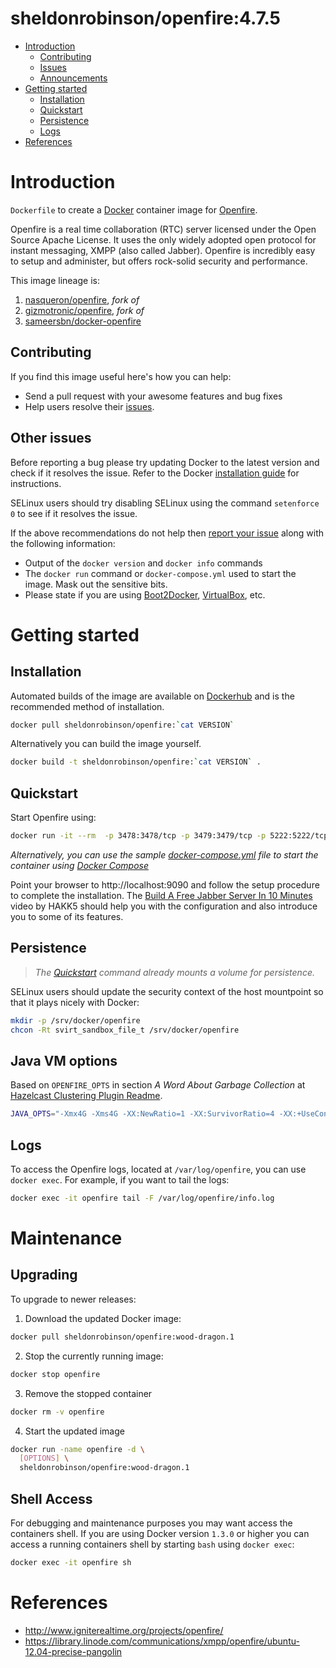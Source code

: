 # sheldonrobinson/openfire:4.7.5

- [Introduction](#introduction)
  - [Contributing](#contributing)
  - [Issues](#issues)
  - [Announcements](../../issues/1)
- [Getting started](#getting-started)
  - [Installation](#installation)
  - [Quickstart](#quickstart)
  - [Persistence](#persistence)
  - [Logs](#logs)
- [References](#references)

# Introduction

`Dockerfile` to create a [Docker](https://www.docker.com/) container image for [Openfire](http://www.igniterealtime.org/projects/openfire/).

Openfire is a real time collaboration (RTC) server licensed under the Open Source Apache License. It uses the only widely adopted open protocol for instant messaging, XMPP (also called Jabber). Openfire is incredibly easy to setup and administer, but offers rock-solid security and performance.

This image lineage is:
1. [nasqueron/openfire](https://github.com/nasqueron/docker-openfire), *fork of*
1. [gizmotronic/openfire](https://github.com/gizmotronic/docker-openfire), *fork of*
1. [sameersbn/docker-openfire](https://github.com/sameersbn/docker-openfire)


## Contributing

If you find this image useful here's how you can help:

- Send a pull request with your awesome features and bug fixes
- Help users resolve their [issues](../../issues?q=is%3Aopen+is%3Aissue).

## Other issues

Before reporting a bug please try updating Docker to the latest version and check if it resolves the issue. Refer to the Docker [installation guide](https://docs.docker.com/installation) for instructions.

SELinux users should try disabling SELinux using the command `setenforce 0` to see if it resolves the issue.

If the above recommendations do not help then [report your issue](../../issues/new) along with the following information:

- Output of the `docker version` and `docker info` commands
- The `docker run` command or `docker-compose.yml` used to start the image. Mask out the sensitive bits.
- Please state if you are using [Boot2Docker](http://www.boot2docker.io), [VirtualBox](https://www.virtualbox.org), etc.

# Getting started

## Installation

Automated builds of the image are available on [Dockerhub](https://hub.docker.com/r/nasqueron/openfire) and is the recommended method of installation.

```bash
docker pull sheldonrobinson/openfire:`cat VERSION`
```

Alternatively you can build the image yourself.

```bash
docker build -t sheldonrobinson/openfire:`cat VERSION` .
```

## Quickstart

Start Openfire using:

``` bash
docker run -it --rm  -p 3478:3478/tcp -p 3479:3479/tcp -p 5222:5222/tcp -p 5223:5223/tcp -p 5229:5229/tcp -p 5262:5262/tcp -p 5263:5263/tcp -p 5275:5275/tcp -p 5276:5276/tcp -p 7070:7070/tcp -p 7443:7443/tcp -p 7777:7777/tcp -p 9090:9090/tcp -p 9091:9091/tcp -p 5005:5005/tcp -v /srv/docker/openfire/syslog:/var/log -v /srv/docker/openfire/newcerts:/var/lib/openfire/resources/security/hotdeploy -v /srv/docker/openfire/logs:/var/lib/openfire/logs sheldonrobinson/openfire:`cat VERSION`
```

*Alternatively, you can use the sample [docker-compose.yml](docker-compose.yml) file to start the container using [Docker Compose](https://docs.docker.com/compose/)*

Point your browser to http://localhost:9090 and follow the setup procedure to complete the installation. The [Build A Free Jabber Server In 10 Minutes](https://www.youtube.com/watch?v=ytUB5qJm5HE#t=246s) video by HAKK5 should help you with the configuration and also introduce you to some of its features.

## Persistence

> *The [Quickstart](#quickstart) command already mounts a volume for persistence.*

SELinux users should update the security context of the host mountpoint so that it plays nicely with Docker:

```bash
mkdir -p /srv/docker/openfire
chcon -Rt svirt_sandbox_file_t /srv/docker/openfire
```

## Java VM options

Based on `OPENFIRE_OPTS` in section *A Word About Garbage Collection* at [Hazelcast Clustering Plugin Readme](https://igniterealtime.org/projects/openfire/plugin-archive.jsp?plugin=hazelcast).

```bash
JAVA_OPTS="-Xmx4G -Xms4G -XX:NewRatio=1 -XX:SurvivorRatio=4 -XX:+UseConcMarkSweepGC -XX:+CMSIncrementalMode -XX:+UseParNewGC -XX:+CMSParallelRemarkEnabled -XX:CMSFullGCsBeforeCompaction=1 -XX:CMSInitiatingOccupancyFraction=80 -XX:+UseCMSInitiatingOccupancyOnly"
```

## Logs

To access the Openfire logs, located at `/var/log/openfire`, you can use `docker exec`. For example, if you want to tail the logs:

```bash
docker exec -it openfire tail -F /var/log/openfire/info.log
```

# Maintenance

## Upgrading

To upgrade to newer releases:

  1. Download the updated Docker image:

  ```bash
  docker pull sheldonrobinson/openfire:wood-dragon.1
  ```

  2. Stop the currently running image:

  ```bash
  docker stop openfire
  ```

  3. Remove the stopped container

  ```bash
  docker rm -v openfire
  ```

  4. Start the updated image

  ```bash
  docker run -name openfire -d \
    [OPTIONS] \
    sheldonrobinson/openfire:wood-dragon.1
  ```

## Shell Access

For debugging and maintenance purposes you may want access the containers shell. If you are using Docker version `1.3.0` or higher you can access a running containers shell by starting `bash` using `docker exec`:

```bash
docker exec -it openfire sh
```

# References

  * http://www.igniterealtime.org/projects/openfire/
  * https://library.linode.com/communications/xmpp/openfire/ubuntu-12.04-precise-pangolin
